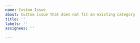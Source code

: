 ```yaml
---
name: Custom Issue
about: Custom issue that does not fit an existing category
title: ''
labels: ''
assignees: ''

---
```



